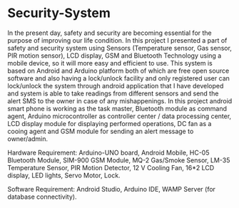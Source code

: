 # Security-System
In the present day, safety and security are becoming essential for the purpose of improving our life condition. In this project I presented a part of safety and security system using Sensors (Temperature sensor, Gas sensor, PIR motion sensor), LCD display, GSM and Bluetooth Technology using a mobile device, so it will more easy and efficient to use. This system is based on Android and Arduino platform both of which are free open source software and also having a lock/unlock facility and only registered user can lock/unlock the system through android application that I have developed and system is able to take readings from different sensors and send the alert SMS to the owner in case of any mishappenings. 
In this project android smart phone is working as the task master, Bluetooth module as command agent, Arduino microcontroller as controller center / data processing center, LCD display module for displaying performed operations, DC fan as a cooing agent and GSM module for sending an alert message to owner/admin.

Hardware Requirement: Arduino-UNO board, Android Mobile, HC-05 Bluetooth Module, SIM-900 GSM Module, MQ-2 Gas/Smoke Sensor, LM-35 Temperature Sensor, PIR Motion Detector, 12 V Cooling Fan, 16*2 LCD display, LED lights, Servo Motor, Lock.

Software Requirement: Android Studio, Arduino IDE, WAMP Server (for database connectivity).
